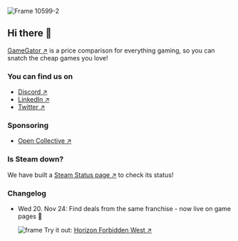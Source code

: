 ![Frame 10599-2](https://github.com/gamegatornet/.github/assets/35841182/8141088b-c368-47e8-a4b7-a3f53d805792)

## Hi there 👋

[GameGator ↗](https://gamegator.net) is a price comparison for everything gaming, so you can snatch the cheap games you love!

### You can find us on
* [Discord ↗](https://discord.com/invite/GRD85KY)
* [LinkedIn ↗](https://www.linkedin.com/company/gamegator)
* [Twitter ↗](https://twitter.com/gamegatornet)

### Sponsoring
* [Open Collective ↗](https://opencollective.com/gamegator)

### Is Steam down?

We have built a [Steam Status page ↗](https://gamegator.net/is-steam-down) to check its status!

### Changelog

* Wed 20. Nov 24: Find deals from the same franchise - now live on game pages 🚀

  ![frame](https://github.com/user-attachments/assets/e560501d-f030-41a3-a89d-fb7c01d3844a)
  Try it out: [Horizon Forbidden West ↗](https://gamegator.net/games/horizon-forbidden-west)
